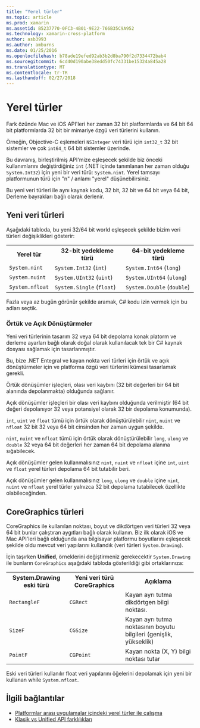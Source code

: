 ```yaml
---
title: "Yerel türler"
ms.topic: article
ms.prod: xamarin
ms.assetid: B5237770-0FC3-4B01-9E22-766B35C9A952
ms.technology: xamarin-cross-platform
author: asb3993
ms.author: amburns
ms.date: 01/25/2016
ms.openlocfilehash: b78ade19efed92ab3b2d8ba790f2d7334472bab4
ms.sourcegitcommit: 6cd40d190abe38edd50fc74331be15324a845a28
ms.translationtype: MT
ms.contentlocale: tr-TR
ms.lasthandoff: 02/27/2018
---
```

# <a name="native-types"></a>Yerel türler

Fark özünde Mac ve iOS API'leri her zaman 32 bit platformlarda ve 64 bit 64 bit platformlarda 32 bit bir mimariye özgü veri türlerini kullanın.

Örneğin, Objective-C eşlemeleri `NSInteger` veri türü için `int32_t` 32 bit sistemler ve çok `int64_t` 64 bit sistemler üzerinde.

Bu davranış, birleştirilmiş API'mize eşleşecek şekilde biz önceki kullanımlarını değiştirdiğiniz `int` (.NET içinde tanımlanan her zaman olduğu `System.Int32`) için yeni bir veri türü: `System.nint`.  Yerel tamsayı platformunun türü için "n" / anlamı "yerel" düşünebilirsiniz.

Bu yeni veri türleri ile aynı kaynak kodu, 32 bit, 32 bit ve 64 bit veya 64 bit, Derleme bayrakları bağlı olarak derlenir.

## <a name="new-data-types"></a>Yeni veri türleri

Aşağıdaki tabloda, bu yeni 32/64 bit world eşleşecek şekilde bizim veri türleri değişiklikleri gösterir:

<table>
        <tr>
            <th>Yerel tür</th>
            <th>32-bit yedekleme türü</th> 
            <th>64-bit yedekleme türü</th>
        </tr>
        <tr>
            <td><code>System.nint</code></td>
        <td><code>System.Int32</code> (<code>int</code>)</td>
        <td><code>System.Int64</code> (<code>long</code>)</td>
        </tr>
        <tr>
            <td><code>System.nuint</code></td>
        <td><code>System.UInt32</code> (<code>uint</code>)</td>
        <td><code>System.UInt64</code> (<code>ulong</code>)</td>
        </tr>
        <tr>
            <td><code>System.nfloat</code></td>
        <td><code>System.Single</code> (<code>float</code>)</td>
        <td><code>System.Double</code> (<code>double</code>)</td>
        </tr>
    </table>

Fazla veya az bugün görünür şekilde aramak, C# kodu izin vermek için bu adları seçtik.

### <a name="implicit-and-explicit-conversions"></a>Örtük ve Açık Dönüştürmeler

Yeni veri türlerinin tasarım 32 veya 64 bit depolama konak platorm ve derleme ayarları bağlı olarak doğal olarak kullanılacak tek bir C# kaynak dosyası sağlamak için tasarlanmıştır.

Bu, bize .NET Entegral ve kayan nokta veri türleri için örtük ve açık dönüştürmeler için ve platforma özgü veri türlerini kümesi tasarlamak gerekli.

Örtük dönüşümler işleçleri, olası veri kaybını (32 bit değerleri bir 64 bit alanında depolanmakta) olduğunda sağlanır.

Açık dönüşümler işleçleri bir olası veri kaybını olduğunda verilmiştir (64 bit değeri depolanıyor 32 veya potansiyel olarak 32 bir depolama konumunda).

 `int`, `uint` ve `float` tümü için örtük olarak dönüştürülebilir `nint`, `nuint` ve `nfloat` 32 bit 32 veya 64 bit cinsinden her zaman uygun şekilde.

 `nint`, `nuint` ve `nfloat` tümü için örtük olarak dönüştürülebilir `long`, `ulong` ve `double` 32 veya 64 bit değerleri her zaman 64 bit depolama alanına sığabilecek.

Açık dönüşümler gelen kullanmalısınız `nint`, `nuint` ve `nfloat` içine `int`, `uint` ve `float` yerel türleri depolama 64 bit tutabilir beri.

Açık dönüşümler gelen kullanmalısınız `long`, `ulong` ve `double` içine `nint`, `nuint` ve `nfloat` yerel türler yalnızca 32 bit depolama tutabilecek özellikte olabileceğinden.

## <a name="coregraphics-types"></a>CoreGraphics türleri

CoreGraphics ile kullanılan noktası, boyut ve dikdörtgen veri türleri 32 veya 64 bit bunlar çalıştıran aygıtları bağlı olarak kullanın.  Biz ilk olarak iOS ve Mac API'leri bağlı olduğunda ana bilgisayar platformu boyutlarını eşleşecek şekilde oldu mevcut veri yapılarını kullandık (veri türleri `System.Drawing`).

İçin taşırken **Unified**, örneklerini değiştirmeniz gerekecektir `System.Drawing` ile bunların `CoreGraphics` aşağıdaki tabloda gösterildiği gibi ortaklarınıza:

<table>
        <tr>
            <th>System.Drawing eski türü</th>
            <th>Yeni veri türü CoreGraphics</th> 
            <th>Açıklama</th>
        </tr>
        <tr>
        <td><code>RectangleF</code></td>
        <td><code>CGRect</code></td>
        <td>Kayan ayrı tutma dikdörtgen bilgi noktası.  </td>
        </tr>
        <tr>
        <td><code>SizeF</code></td>
        <td><code>CGSize</code></td>
        <td>Kayan ayrı tutma noktasının boyutu bilgileri (genişlik, yükseklik)</td>
        </tr>
        <tr>
        <td><code>PointF</code></td>
        <td><code>CGPoint</code></td>
        <td>Kayan nokta (X, Y) bilgi noktası tutar</td>
        </tr>
    </table>

Eski veri türleri kullanılır float veri yapılarını öğelerini depolamak için yeni bir kullanan while `System.nfloat`.

## <a name="related-links"></a>İlgili bağlantılar

- [Platformlar arası uygulamalar içindeki yerel türler ile çalışma](~/cross-platform/macios/native-types-cross-platform.md)
- [Klasik vs Unified API farklılıkları](http://developer.xamarin.comhttps://developer.xamarin.com/releases/ios/api_changes/classic-vs-unified-8.6.0/)
